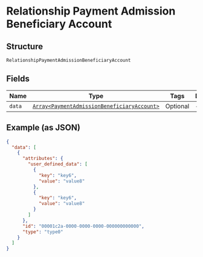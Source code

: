 
# Relationship Payment Admission Beneficiary Account

## Structure

`RelationshipPaymentAdmissionBeneficiaryAccount`

## Fields

| Name | Type | Tags | Description |
|  --- | --- | --- | --- |
| `data` | [`Array<PaymentAdmissionBeneficiaryAccount>`](../../doc/models/payment-admission-beneficiary-account.md) | Optional | - |

## Example (as JSON)

```json
{
  "data": [
    {
      "attributes": {
        "user_defined_data": [
          {
            "key": "key6",
            "value": "value8"
          },
          {
            "key": "key6",
            "value": "value8"
          }
        ]
      },
      "id": "00001c2a-0000-0000-0000-000000000000",
      "type": "type0"
    }
  ]
}
```

